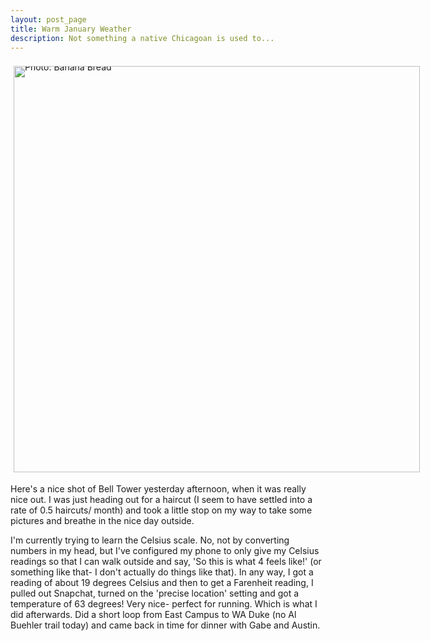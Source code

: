 ```yaml
---
layout: post_page
title: Warm January Weather
description: Not something a native Chicagoan is used to...
---
```


<div style="line-height:0;padding:4px 0 0 1px;">
<a href="http://i.imgur.com/4Yspu45.jpg" style="display:inline-block;margin:3px;text-decoration:none;"> 
<img alt="Photo: Banana Bread" height="650" src="http://i.imgur.com/4Yspu45.jpg" title="Banana Bread" width="650" style="padding:1px;">
</a>
</div>

Here's a nice shot of Bell Tower yesterday afternoon, when it was really nice out. I was just heading out for a haircut (I seem to have settled into a rate of 0.5 haircuts/ month) and took a little stop on my way to take some pictures and breathe in the nice day outside. 

I'm currently trying to learn the Celsius scale. No, not by converting numbers in my head, but I've configured my phone to only give my Celsius readings so that I can walk outside and say, 'So this is what 4 feels like!' (or something like that- I don't actually do things like that). In any way, I got a reading of about 19 degrees Celsius and then to get a Farenheit reading, I pulled out Snapchat, turned on the 'precise location' setting and got a temperature of 63 degrees! Very nice- perfect for running. Which is what I did afterwards. Did a short loop from East Campus to WA Duke (no Al Buehler trail today) and came back in time for dinner with Gabe and Austin.